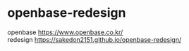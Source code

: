 # openbase-redesign
openbase https://www.openbase.co.kr/</br>
redesign https://sakedon2151.github.io/openbase-redesign/
